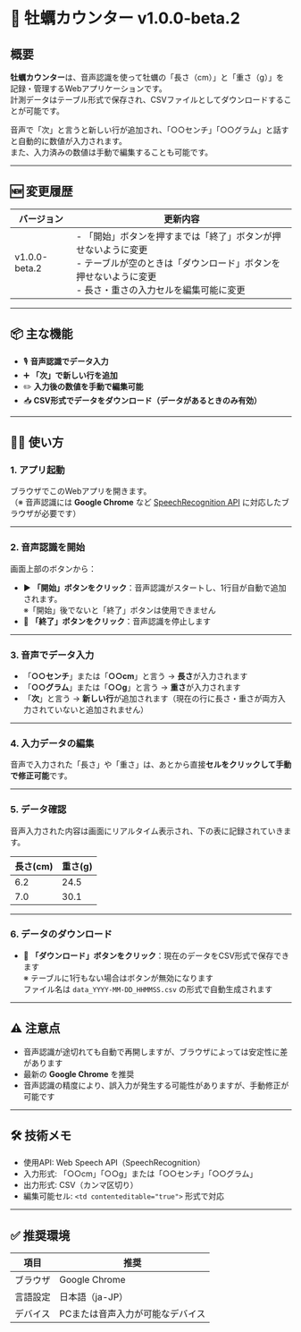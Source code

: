 # 🦪 牡蠣カウンター v1.0.0-beta.2

## 概要

**牡蠣カウンター**は、音声認識を使って牡蠣の「長さ（cm）」と「重さ（g）」を記録・管理するWebアプリケーションです。  
計測データはテーブル形式で保存され、CSVファイルとしてダウンロードすることが可能です。

音声で「次」と言うと新しい行が追加され、「○○センチ」「○○グラム」と話すと自動的に数値が入力されます。  
また、入力済みの数値は手動で編集することも可能です。

---

## 🆕 変更履歴

| バージョン | 更新内容 |
|------------|-----------|
| v1.0.0-beta.2 | - 「開始」ボタンを押すまでは「終了」ボタンが押せないように変更<br>- テーブルが空のときは「ダウンロード」ボタンを押せないように変更<br>- 長さ・重さの入力セルを編集可能に変更 |

---

## 📦 主な機能

- 🎙️ **音声認識でデータ入力**
- ➕ **「次」で新しい行を追加**
- ✏️ **入力後の数値を手動で編集可能**
- 📥 **CSV形式でデータをダウンロード（データがあるときのみ有効）**

---

## 🧑‍💻 使い方

### 1. アプリ起動

ブラウザでこのWebアプリを開きます。  
（※ 音声認識には **Google Chrome** など [SpeechRecognition API](https://developer.mozilla.org/ja/docs/Web/API/SpeechRecognition) に対応したブラウザが必要です）

---

### 2. 音声認識を開始

画面上部のボタンから：

- ▶️ **「開始」ボタンをクリック**：音声認識がスタートし、1行目が自動で追加されます。  
  ※「開始」後でないと「終了」ボタンは使用できません
- 🛑 **「終了」ボタンをクリック**：音声認識を停止します

---

### 3. 音声でデータ入力

- 「**○○センチ**」または「**○○cm**」と言う → **長さ**が入力されます  
- 「**○○グラム**」または「**○○g**」と言う → **重さ**が入力されます  
- 「**次**」と言う → **新しい行**が追加されます（現在の行に長さ・重さが両方入力されていないと追加されません）

---

### 4. 入力データの編集

音声で入力された「長さ」や「重さ」は、あとから直接**セルをクリックして手動で修正可能**です。

---

### 5. データ確認

音声入力された内容は画面にリアルタイム表示され、下の表に記録されていきます。

| 長さ(cm) | 重さ(g) |
|----------|---------|
| 6.2      | 24.5    |
| 7.0      | 30.1    |

---

### 6. データのダウンロード

- 💾 **「ダウンロード」ボタンをクリック**：現在のデータをCSV形式で保存できます  
  ※ テーブルに1行もない場合はボタンが無効になります  
  ファイル名は `data_YYYY-MM-DD_HHMMSS.csv` の形式で自動生成されます

---

## ⚠️ 注意点

- 音声認識が途切れても自動で再開しますが、ブラウザによっては安定性に差があります  
- 最新の **Google Chrome** を推奨  
- 音声認識の精度により、誤入力が発生する可能性がありますが、手動修正が可能です

---

## 🛠️ 技術メモ

- 使用API: Web Speech API（SpeechRecognition）  
- 入力形式: 「○○cm」「○○g」または「○○センチ」「○○グラム」  
- 出力形式: CSV（カンマ区切り）  
- 編集可能セル: `<td contenteditable="true">` 形式で対応

---

## ✅ 推奨環境

| 項目 | 推奨 |
|------|------|
| ブラウザ | Google Chrome |
| 言語設定 | 日本語（ja-JP） |
| デバイス | PCまたは音声入力が可能なデバイス |
